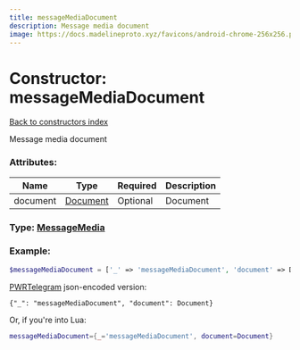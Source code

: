 ```yaml
---
title: messageMediaDocument
description: Message media document
image: https://docs.madelineproto.xyz/favicons/android-chrome-256x256.png
---
```

# Constructor: messageMediaDocument  
[Back to constructors index](index.md)



Message media document

### Attributes:

| Name     |    Type       | Required | Description |
|----------|---------------|----------|-------------|
|document|[Document](../types/Document.md) | Optional|Document|



### Type: [MessageMedia](../types/MessageMedia.md)


### Example:

```php
$messageMediaDocument = ['_' => 'messageMediaDocument', 'document' => Document];
```  

[PWRTelegram](https://pwrtelegram.xyz) json-encoded version:

```
{"_": "messageMediaDocument", "document": Document}
```


Or, if you're into Lua:

```lua
messageMediaDocument={_='messageMediaDocument', document=Document}

```


